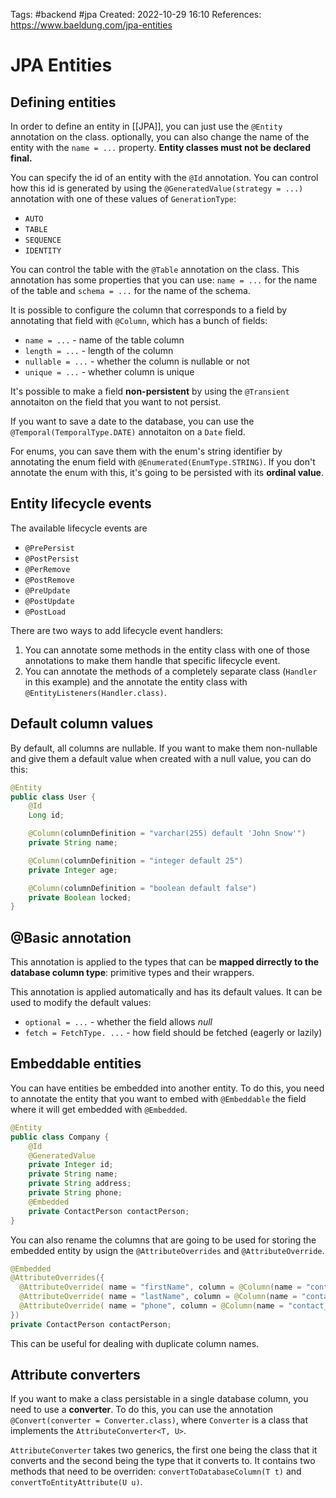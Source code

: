 Tags: #backend #jpa
Created: 2022-10-29 16:10
References: https://www.baeldung.com/jpa-entities

# JPA Entities

## Defining entities
In order to define an entity in [[JPA]], you can just use the `@Entity` annotation on the class. optionally, you can also change the name of the entity with the `name = ...` property. **Entity classes must not be declared final.**

You can specify the id of an entity with the `@Id` annotation. You can control how this id is generated by using the `@GeneratedValue(strategy = ...)` annotation with one of these values of `GenerationType`:
- `AUTO`
- `TABLE`
- `SEQUENCE`
- `IDENTITY`

You can control the table with the `@Table` annotation on the class. This annotation has some properties that you can use: `name = ...` for the name of the table and `schema = ...` for the name of the schema.

It is possible to configure the column that corresponds to a field by annotating that field with `@Column`, which has a bunch of fields:
- `name = ...` - name of the table column
- `length = ...` - length of the column
- `nullable = ...` - whether the column is nullable or not
- `unique = ...` - whether column is unique

It's possible to make a field **non-persistent** by using the `@Transient` annotaiton on the field that you want to not persist.

If you want to save a date to the database, you can use the `@Temporal(TemporalType.DATE)` annotaiton on a `Date` field.

For enums, you can save them with the enum's string identifier by annotating the enum field with `@Enumerated(EnumType.STRING)`. If you don't annotate the enum with this, it's going to be persisted with its **ordinal value**.

## Entity lifecycle events
The available lifecycle events are
- `@PrePersist`
- `@PostPersist`
- `@PerRemove`
- `@PostRemove`
- `@PreUpdate`
- `@PostUpdate`
- `@PostLoad`

There are two ways to add lifecycle event handlers:
1. You can annotate some methods in the entity class with one of those annotations to make them handle that specific lifecycle event.
2. You can annotate the methods of a completely separate class (`Handler` in this example) and the annotate the entity class with `@EntityListeners(Handler.class)`.

## Default column values
By default, all columns are nullable. If you want to make them non-nullable and give them a default value when created with a null value, you can do this:

```java
@Entity
public class User {
    @Id
    Long id;

    @Column(columnDefinition = "varchar(255) default 'John Snow'")
    private String name;

    @Column(columnDefinition = "integer default 25")
    private Integer age;

    @Column(columnDefinition = "boolean default false")
    private Boolean locked;
}
```

## @Basic annotation
This annotation is applied to the types that can be **mapped dirrectly to the database column type**: primitive types and their wrappers.

This annotation is applied automatically and has its default values. It can be used to modify the default values:
- `optional = ...` - whether the field allows *null*
- `fetch = FetchType. ...` - how field should be fetched (eagerly or lazily)

## Embeddable entities
You can have entities be embedded into another entity. To do this, you need to annotate the entity that you want to embed with `@Embeddable` the field where it will get embedded with `@Embedded`.

```java
@Entity
public class Company {
    @Id
    @GeneratedValue
    private Integer id;
    private String name;
    private String address;
    private String phone;
    @Embedded
    private ContactPerson contactPerson;
}
```

You can also rename the columns that are going to be used for storing the embedded entity by usign the `@AttributeOverrides` and `@AttributeOverride`.

```java
@Embedded
@AttributeOverrides({
  @AttributeOverride( name = "firstName", column = @Column(name = "contact_first_name")),
  @AttributeOverride( name = "lastName", column = @Column(name = "contact_last_name")),
  @AttributeOverride( name = "phone", column = @Column(name = "contact_phone"))
})
private ContactPerson contactPerson;
```

This can be useful for dealing with duplicate column names.

## Attribute converters
If you want to make a class persistable in a single database column, you need to use a **converter**. To do this, you can use the annotation `@Convert(converter = Converter.class)`, where `Converter` is a class that implements the `AttributeConverter<T, U>`.

`AttributeConverter` takes two generics, the first one being the class that it converts and the second being the type that it converts to. It contains two methods that need to be overriden: `convertToDatabaseColumn(T t)` and `convertToEntityAttribute(U u)`.